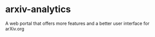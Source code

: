 arxiv-analytics
===============

A web portal that offers more features and a better user interface for arXiv.org
